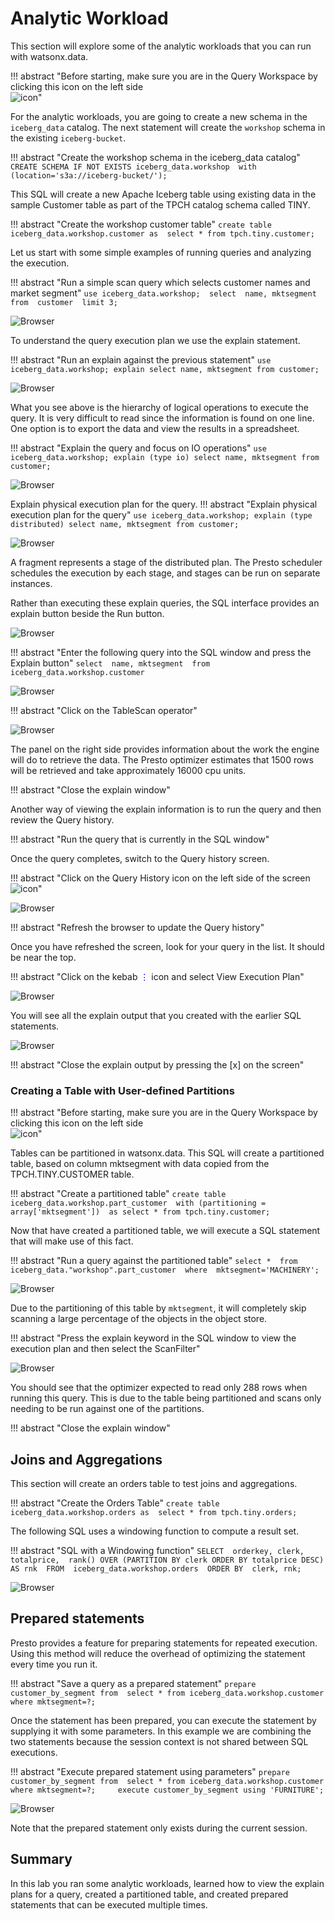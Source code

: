 # Analytic Workload

This section will explore some of the analytic workloads that you can run with watsonx.data.

!!! abstract "Before starting, make sure you are in the Query Workspace by clicking this icon on the left side<br>![icon](wxd-images/watsonx-workspace-icon.png)"

For the analytic workloads, you are going to create a new schema in the `iceberg_data` catalog. The next statement will create the `workshop` schema in the existing `iceberg-bucket`.

!!! abstract "Create the workshop schema in the iceberg_data catalog"
    ```
    CREATE SCHEMA IF NOT EXISTS iceberg_data.workshop 
    with (location='s3a://iceberg-bucket/');
    ```

This SQL will create a new Apache Iceberg table using existing data in the sample Customer table as part of the TPCH catalog schema called TINY.   

!!! abstract "Create the workshop customer table"
    ```
    create table iceberg_data.workshop.customer as 
      select * from tpch.tiny.customer;
    ```
   
Let us start with some simple examples of running queries and analyzing the execution. 

!!! abstract "Run a simple scan query which selects customer names and market segment"
    ```
    use iceberg_data.workshop; 
    select 
      name, mktsegment 
    from 
      customer 
    limit 3;
    ```

![Browser](wxd-images/watsonx-sql-simple-scan.png)

To understand the query execution plan we use the explain statement.

!!! abstract "Run an explain against the previous statement"
    ```
    use iceberg_data.workshop;
    explain select name, mktsegment from customer;
    ```

![Browser](wxd-images/watsonx-sql-query-explain.png)

What you see above is the hierarchy of logical operations to execute the query. It is very difficult to read since the information is found on one line. One option is to export the data and view the results in a spreadsheet. 

!!! abstract "Explain the query and focus on IO operations"
    ```
    use iceberg_data.workshop;
    explain (type io) select name, mktsegment from customer;
    ```

![Browser](wxd-images/watsonx-sql-io-explain.png)

Explain physical execution plan for the query.
!!! abstract "Explain physical execution plan for the query"
    ```
    use iceberg_data.workshop;
    explain (type distributed) select name, mktsegment from customer;
    ```

![Browser](wxd-images/watsonx-sql-physical-explain.png)    

A fragment represents a stage of the distributed plan. The Presto scheduler schedules the execution by each stage, and stages can be run on separate instances.

Rather than executing these explain queries, the SQL interface provides an explain button beside the Run button.

![Browser](wxd-images/watsonx-sql-explain-button.png) 

!!! abstract "Enter the following query into the SQL window and press the Explain button"
    ```
    select 
      name, mktsegment 
    from 
      iceberg_data.workshop.customer 
    ```

![Browser](wxd-images/watsonx-sql-explain-output.png) 

!!! abstract "Click on the TableScan operator"

![Browser](wxd-images/watsonx-sql-explain-tablescan.png) 

The panel on the right side provides information about the work the engine will do to retrieve the data. The Presto optimizer estimates that 1500 rows will be retrieved and take approximately 16000 cpu units.

!!! abstract "Close the explain window"

Another way of viewing the explain information is to run the query and then review the Query history. 

!!! abstract "Run the query that is currently in the SQL window"

Once the query completes, switch to the Query history screen.

!!! abstract "Click on the Query History icon on the left side of the screen<br>![icon](wxd-images/watsonx-history-icon.png)"

![Browser](wxd-images/watsonx-sql-query-history.png) 

!!! abstract "Refresh the browser to update the Query history"

Once you have refreshed the screen, look for your query in the list. It should be near the top.

!!! abstract "Click on the kebab <span style="font-style:bold; color:blue;">&vellip;</span> icon and select View Execution Plan"

![Browser](wxd-images/watsonx-sql-selected-query.png) 

You will see all the explain output that you created with the earlier SQL statements.

![Browser](wxd-images/watsonx-sql-explain-all.png) 

!!! abstract "Close the explain output by pressing the [x] on the screen"

### Creating a Table with User-defined Partitions

!!! abstract "Before starting, make sure you are in the Query Workspace by clicking this icon on the left side<br>![icon](wxd-images/watsonx-workspace-icon.png)"

Tables can be partitioned in watsonx.data. This SQL will create a partitioned table, based on column mktsegment with data copied from the TPCH.TINY.CUSTOMER table.

!!! abstract "Create a partitioned table"
    ```
    create table iceberg_data.workshop.part_customer 
      with (partitioning = array['mktsegment']) 
    as select * from tpch.tiny.customer;
    ```

Now that have created a partitioned table, we will execute a SQL statement that will make use of this fact.

!!! abstract "Run a query against the partitioned table"
    ```
    select
      * 
    from 
      iceberg_data."workshop".part_customer 
    where 
      mktsegment='MACHINERY';
    ```

![Browser](wxd-images/watsonx-sql-partitioned-results.png) 

Due to the partitioning of this table by `mktsegment`, it will completely skip scanning a large percentage of the objects in the object store.

!!! abstract "Press the explain keyword in the SQL window to view the execution plan and then select the ScanFilter"

![Browser](wxd-images/watsonx-sql-partitioned-explain.png) 

You should see that the optimizer expected to read only 288 rows when running this query. This is due to the table being partitioned and scans only needing to be run against one of the partitions.

!!! abstract "Close the explain window"

## Joins and Aggregations 

This section will create an orders table to test joins and aggregations.

!!! abstract "Create the Orders Table"
    ```
    create table iceberg_data.workshop.orders as 
      select * from tpch.tiny.orders;
    ```

The following SQL uses a windowing function to compute a result set.

!!! abstract "SQL with a Windowing function"
    ```
    SELECT 
      orderkey, clerk, totalprice, 
      rank() OVER (PARTITION BY clerk ORDER BY totalprice DESC) AS rnk 
    FROM 
      iceberg_data.workshop.orders 
    ORDER BY 
      clerk, rnk;
    ```

![Browser](wxd-images/watsonx-sql-windowing.png) 

## Prepared statements

Presto provides a feature for preparing statements for repeated execution. Using this method will reduce the overhead of optimizing the statement every time you run it.

!!! abstract "Save a query as a prepared statement"
    ```
    prepare 
      customer_by_segment
    from 
      select * from iceberg_data.workshop.customer where mktsegment=?;
    ```

Once the statement has been prepared, you can execute the statement by supplying it with some parameters. In this example we are combining the two statements because the session context is not shared between SQL executions.

!!! abstract "Execute prepared statement using parameters"
    ```
    prepare 
      customer_by_segment
    from 
      select * from iceberg_data.workshop.customer where mktsegment=?;    
    execute customer_by_segment using 'FURNITURE';
    ```

![Browser](wxd-images/watsonx-sql-execute-results.png)     

Note that the prepared statement only exists during the current session.

## Summary

In this lab you ran some analytic workloads, learned how to view the explain plans for a query, created a partitioned table, and created prepared statements that can be executed multiple times. 